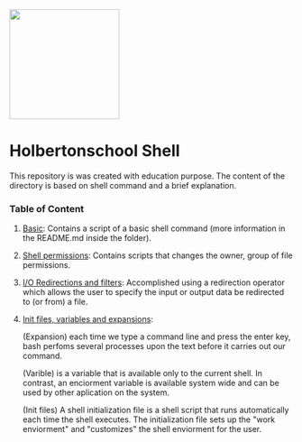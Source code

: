 <img width="195" align="center" altlt="Image" src="https://github.com/user-attachments/assets/dbc938c7-8a1b-485c-932a-bd1f644e943d" />

# Holbertonschool Shell
This repository is was created with education purpose. The content of the directory is based on shell command and a brief explanation. 

### Table of Content
1. [Basic](./basics): Contains a script of a basic shell command (more information in the README.md inside the folder).

2. [Shell permissions](./permissions): Contains scripts that changes the owner, group of file permissions.
3. [I/O Redirections and filters](./io_redirections_and_filters): Accomplished using a redirection operator which allows the user to specify the input or output data be redirected to (or from) a file.
4. [Init files, variables and expansions](./init_files_variables_and_expansions):

    (Expansion) each time we type a command line and press the enter key, bash perfoms several processes upon the text before it carries out our command.
  
    (Varible) is a variable that is available only to the current shell. In contrast, an enciorment variable is available system wide and can be used by other aplication on the system.
  
    (Init files) A shell initialization file is a shell script that runs automatically each time the shell executes. The initialization file sets up the "work enviorment" and "customizes" the shell enviorment for the user.



